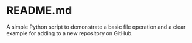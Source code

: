 # README.md
A simple Python script to demonstrate a basic file operation and a clear example for adding to a new repository on GitHub.
